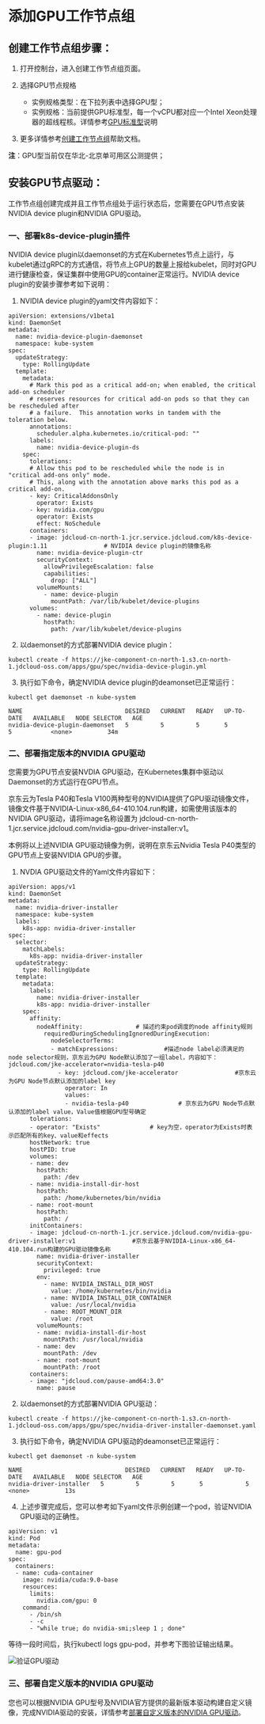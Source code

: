 
# 添加GPU工作节点组

## **创建工作节点组步骤：**

 1. 打开控制台，进入创建工作节点组页面。

 2. 选择GPU节点规格
    
    * 实例规格类型：在下拉列表中选择GPU型；
    * 实例规格：当前提供GPU标准型，每一个vCPU都对应一个Intel Xeon处理器的超线程核。详情参考[GPU标准型](https://docs.jdcloud.com/cn/virtual-machines/instance-type-family#user-content-6)说明

 3. 更多详情参考[创建工作节点组](https://docs.jdcloud.com/cn/jcs-for-kubernetes/create-nodegroup)帮助文档。

 **注**：GPU型当前仅在华北-北京单可用区公测提供；

## **安装GPU节点驱动：**

工作节点组创建完成并且工作节点组处于运行状态后，您需要在GPU节点安装 NVIDIA device plugin和NVIDIA GPU驱动。

### **一、部署k8s-device-plugin插件**

NVIDIA device plugin以daemonset的方式在Kubernetes节点上运行，与kubelet通过gRPC的方式通信，将节点上GPU的数量上报给kubelet，同时对GPU进行健康检查，保证集群中使用GPU的container正常运行。NVIDIA device plugin的安装步骤参考如下说明：

1. NVIDIA device plugin的yaml文件内容如下：

```
apiVersion: extensions/v1beta1
kind: DaemonSet
metadata:
  name: nvidia-device-plugin-daemonset
  namespace: kube-system
spec:
  updateStrategy:
    type: RollingUpdate
  template:
    metadata:
      # Mark this pod as a critical add-on; when enabled, the critical add-on scheduler
      # reserves resources for critical add-on pods so that they can be rescheduled after
      # a failure.  This annotation works in tandem with the toleration below.
      annotations:
        scheduler.alpha.kubernetes.io/critical-pod: ""
      labels:
        name: nvidia-device-plugin-ds
    spec:
      tolerations:
      # Allow this pod to be rescheduled while the node is in "critical add-ons only" mode.
      # This, along with the annotation above marks this pod as a critical add-on.
      - key: CriticalAddonsOnly
        operator: Exists
      - key: nvidia.com/gpu
        operator: Exists
        effect: NoSchedule
      containers:
      - image: jdcloud-cn-north-1.jcr.service.jdcloud.com/k8s-device-plugin:1.11                # NVIDIA device plugin的镜像名称
        name: nvidia-device-plugin-ctr
        securityContext:
          allowPrivilegeEscalation: false
          capabilities:
            drop: ["ALL"]
        volumeMounts:
          - name: device-plugin
            mountPath: /var/lib/kubelet/device-plugins
      volumes:
        - name: device-plugin
          hostPath:
            path: /var/lib/kubelet/device-plugins
```
2. 以daemonset的方式部署NVIDIA device plugin：

`
kubectl create -f https://jke-component-cn-north-1.s3.cn-north-1.jdcloud-oss.com/apps/gpu/spec/nvidia-device-plugin.yml
`

3. 执行如下命令，确定NVIDIA device plugin的deamonset已正常运行：

```
kubectl get daemonset -n kube-system

NAME                             DESIRED   CURRENT   READY   UP-TO-DATE   AVAILABLE   NODE SELECTOR   AGE
nvidia-device-plugin-daemonset   5         5         5       5            5           <none>          34m
```

### **二、部署指定版本的NVIDIA GPU驱动**

您需要为GPU节点安装NVDIA GPU驱动，在Kubernetes集群中驱动以Daemonset的方式运行在GPU节点。

京东云为Tesla P40和Tesla V100两种型号的NVIDIA提供了GPU驱动镜像文件，镜像文件基于NVIDIA-Linux-x86_64-410.104.run构建，如需使用该版本的NVIDIA GPU驱动，请将image名称设置为 jdcloud-cn-north-1.jcr.service.jdcloud.com/nvidia-gpu-driver-installer:v1。

本例将以上述NVIDIA GPU驱动镜像为例，说明在京东云Nvidia Tesla P40类型的GPU节点上安装NVIDIA GPU的步骤。

1. NVDIA GPU驱动文件的Yaml文件内容如下：

```
apiVersion: apps/v1
kind: DaemonSet
metadata:
  name: nvidia-driver-installer
  namespace: kube-system
  labels:
    k8s-app: nvidia-driver-installer
spec:
  selector:
    matchLabels:
      k8s-app: nvidia-driver-installer
  updateStrategy:
    type: RollingUpdate
  template:
    metadata:
      labels:
        name: nvidia-driver-installer
        k8s-app: nvidia-driver-installer
    spec:
      affinity:
        nodeAffinity:               # 描述约束pod调度的node affinity规则
          requiredDuringSchedulingIgnoredDuringExecution:
            nodeSelectorTerms: 
            - matchExpressions:             #描述node label必须满足的node selector规则，京东云为GPU Node默认添加了一组label，内容如下：jdcloud.com/jke-accelerator=nvidia-tesla-p40
              - key: jdcloud.com/jke-accelerator                #京东云为GPU Node节点默认添加的label key
                operator: In
                values: 
                - nvidia-tesla-p40              # 京东云为GPU Node节点默认添加的label value，Value值根据GPU型号确定
      tolerations:
      - operator: "Exists"              # key为空，operator为Exists时表示匹配所有的key、value和effects
      hostNetwork: true
      hostPID: true
      volumes:
      - name: dev
        hostPath:
          path: /dev
      - name: nvidia-install-dir-host
        hostPath:
          path: /home/kubernetes/bin/nvidia
      - name: root-mount
        hostPath:
          path: /
      initContainers:
      - image: jdcloud-cn-north-1.jcr.service.jdcloud.com/nvidia-gpu-driver-installer:v1                #京东云基于NVIDIA-Linux-x86_64-410.104.run构建的GPU驱动镜像名称 
        name: nvidia-driver-installer
        securityContext:
          privileged: true
        env:
          - name: NVIDIA_INSTALL_DIR_HOST
            value: /home/kubernetes/bin/nvidia
          - name: NVIDIA_INSTALL_DIR_CONTAINER
            value: /usr/local/nvidia
          - name: ROOT_MOUNT_DIR
            value: /root
        volumeMounts:
        - name: nvidia-install-dir-host
          mountPath: /usr/local/nvidia
        - name: dev
          mountPath: /dev
        - name: root-mount
          mountPath: /root
      containers:
      - image: "jdcloud.com/pause-amd64:3.0"
        name: pause
```

2. 以daemonset的方式部署NVIDIA GPU驱动：

`
kubectl create -f https://jke-component-cn-north-1.s3.cn-north-1.jdcloud-oss.com/apps/gpu/spec/nvidia-driver-installer-daemonset.yaml
`

3. 执行如下命令，确定NVIDIA GPU驱动的deamonset已正常运行：

```
kubectl get daemonset -n kube-system

NAME                             DESIRED   CURRENT   READY   UP-TO-DATE   AVAILABLE   NODE SELECTOR   AGE
nvidia-driver-installer   5         5         5       5            5           <none>          13s
```

4. 上述步骤完成后，您可以参考如下yaml文件示例创建一个pod，验证NVIDIA GPU驱动的正确性。

```
apiVersion: v1
kind: Pod
metadata:
  name: gpu-pod
spec:
  containers:
  - name: cuda-container
    image: nvidia/cuda:9.0-base
    resources:
      limits:
        nvidia.com/gpu: 0
    command:
      - /bin/sh
      - -c
      - "while true; do nvidia-smi;sleep 1 ; done"

```

等待一段时间后，执行kubectl logs gpu-pod，并参考下图验证输出结果。

![验证GPU驱动](../../../../../image/Elastic-Compute/JCS-for-Kubernetes/checkGPUdriver.png)

### **三、部署自定义版本的NVIDIA GPU驱动**

您也可以根据NVIDIA GPU型号及NVIDIA官方提供的最新版本驱动构建自定义镜像，完成NVIDIA驱动的安装，详情参考[部署自定义版本的NVIDIA GPU驱动](https://docs.jdcloud.com/cn/jcs-for-kubernetes/custom-gpu-driver)。